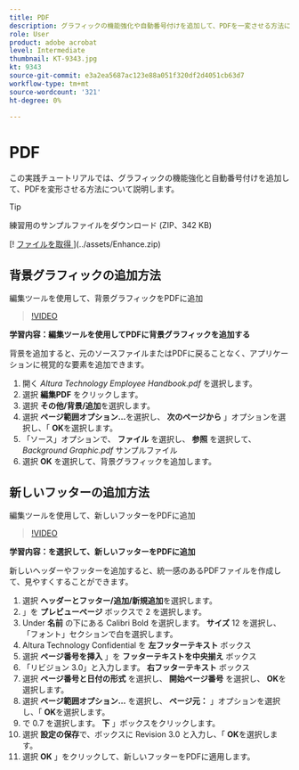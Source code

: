 ```yaml
---
title: PDF
description: グラフィックの機能強化や自動番号付けを追加して、PDFを一変させる方法について説明します
role: User
product: adobe acrobat
level: Intermediate
thumbnail: KT-9343.jpg
kt: 9343
source-git-commit: e3a2ea5687ac123e88a051f320df2d4051cb63d7
workflow-type: tm+mt
source-wordcount: '321'
ht-degree: 0%

---
```


# PDF

この実践チュートリアルでは、グラフィックの機能強化と自動番号付けを追加して、PDFを変形させる方法について説明します。

>[!TIP]
>
>練習用のサンプルファイルをダウンロード (ZIP、342 KB)

[! [ ファイルを取得 ](../assets/Getfiles.png)](../assets/Enhance.zip)

## 背景グラフィックの追加方法

編集ツールを使用して、背景グラフィックをPDFに追加

>[!VIDEO](https://video.tv.adobe.com/v/338746?hidetitle=true)

**学習内容：編集ツールを使用してPDFに背景グラフィックを追加する**

背景を追加すると、元のソースファイルまたはPDFに戻ることなく、アプリケーションに視覚的な要素を追加できます。

1. 開く *Altura Technology Employee Handbook.pdf* を選択します。
1. 選択 **編集PDF** をクリックします。
1. 選択 **その他/背景/追加**&#x200B;を選択します。
1. 選択 **ページ範囲オプション…**&#x200B;を選択し、 **次のページから** 」オプションを選択し、「 **OK**&#x200B;を選択します。
1. 「ソース」オプションで、 **ファイル** を選択し、 **参照** を選択して、 *Background Graphic.pdf* サンプルファイル
1. 選択 **OK** を選択して、背景グラフィックを追加します。

## 新しいフッターの追加方法

編集ツールを使用して、新しいフッターをPDFに追加

>[!VIDEO](https://video.tv.adobe.com/v/338745?hidetitle=true)

**学習内容：を選択して、新しいフッターをPDFに追加**

新しいヘッダーやフッターを追加すると、統一感のあるPDFファイルを作成して、見やすくすることができます。

1. 選択 **ヘッダーとフッター/追加/新規追加**&#x200B;を選択します。
1. 」を **プレビューページ** ボックスで 2 を選択します。
1. Under **名前** の下にある Calibri Bold を選択します。 **サイズ** 12 を選択し、「フォント」セクションで白を選択します。
1. Altura Technology Confidential を **左フッターテキスト** ボックス
1. 選択 **ページ番号を挿入** 」を **フッターテキストを中央揃え** ボックス
1. 「リビジョン 3.0」と入力します。 **右フッターテキスト** ボックス
1. 選択 **ページ番号と日付の形式** を選択し、 **開始ページ番号** を選択し、 **OK**&#x200B;を選択します。
1. 選択 **ページ範囲オプション…** を選択し、 **ページ元：** 」オプションを選択し、「 **OK**&#x200B;を選択します。
1. で 0.7 を選択します。 **下** 」ボックスをクリックします。
1. 選択 **設定の保存**&#x200B;で、ボックスに Revision 3.0 と入力し、「 **OK**&#x200B;を選択します。
1. 選択 **OK** 」をクリックして、新しいフッターをPDFに適用します。


